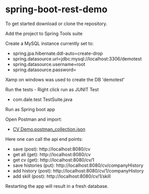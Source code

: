 # spring-boot-rest-demo
To get started download or clone the repository.

Add the project to Spring Tools suite

Create a MySQL instance currently set to:
- spring.jpa.hibernate.ddl-auto=create-drop
- spring.datasource.url=jdbc:mysql://localhost:3306/demotest
- spring.datasource.username=root
- spring.datasource.password=

Xamp on windows was used to create the DB 'demotest'

Run the tests - Right click run as JUNIT Test 
- com.dale.test TestSuite.java

Run as Spring boot app 

Open Postman and import:
- [CV Demo.postman_collection.json](https://github.com/dale-waterworth/spring-boot-rest-demo/blob/master/CV%20Demo.postman_collection.json "CV Demo.postman_collection.json")

Here one can call the api end points:
- save (post): http://localhost:8080/cv
- get all (get): http://localhost:8080/cv
- get cv (get): http://localhost:8080/cv/1
- save histories (put): http://localhost:8080/cv/companyHistory
- add history (post): http://localhost:8080/cv/1/companyHistory
- add skill (post): http://localhost:8080/cv/1/skill

Restarting the app will result in a fresh database.
